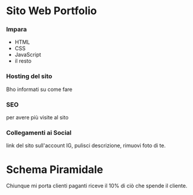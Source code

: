 # Sito Web Portfolio
### Impara
- HTML
- CSS
- JavaScript
- il resto
### Hosting del sito
Bho informati su come fare
### SEO
per avere più visite al sito
### Collegamenti ai Social
link del sito sull'account IG, pulisci descrizione, rimuovi foto di te.
# Schema Piramidale
Chiunque mi porta clienti paganti riceve il 10% di ciò che spende il cliente.